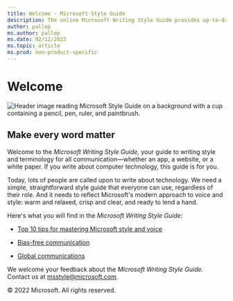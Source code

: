 ```yaml
---
title: Welcome - Microsoft Style Guide
description: The online Microsoft Writing Style Guide provides up-to-date style and terminology guidelines. It replaces the Microsoft Manual of Style.
author: pallep
ms.author: pallep
ms.date: 02/12/2023
ms.topic: article
ms.prod: non-product-specific
---
```


# Welcome

![Header image reading Microsoft Style Guide on a background with a cup containing a pencil, pen, ruler, and paintbrush.](media/index/WritingStyleGuidebanner.png)

## Make every word matter 

Welcome to the *Microsoft Writing Style Guide,* your guide to writing
style and terminology for all communication—whether an app, a
website, or a white paper. If you write about computer technology, this guide is for you. 

Today, lots of people are called upon to write about technology. We need a simple, straightforward 
style guide that everyone can use, regardless of their role. And it needs to reflect Microsoft's modern 
approach to voice and style: warm and relaxed, crisp and clear, and ready to lend a hand.

Here's what you will find in the *Microsoft Writing Style Guide:*

- [Top 10 tips for mastering Microsoft style and voice](~/top-10-tips-style-voice.md)  

- [Bias-free communication](~/bias-free-communication.md)  

- [Global communications](~/global-communications/index.md)  

We welcome your feedback about the *Microsoft Writing Style Guide.* Contact us at <msstyle@microsoft.com>. 

&copy; 2022 Microsoft. All rights reserved.
